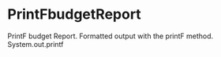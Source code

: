 # PrintFbudgetReport
PrintF budget Report. Formatted output with the printF method. System.out.printf
